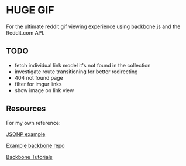 # HUGE GIF

For the ultimate reddit gif viewing experience using backbone.js and the Reddit.com API.

## TODO
- fetch individual link model it's not found in the collection
- investigate route transitioning for better redirecting
- 404 not found page
- filter for imgur links
- show image on link view

## Resources
For my own reference:

[JSONP example](http://stackoverflow.com/questions/8430113/backbone-collection-jsonp-ajax-results-not-generating-model-correctly)

[Example backbone repo](https://github.com/thomasdavis/backbonetutorials/blob/gh-pages/videos/beginner/index.html)

[Backbone Tutorials](http://backbonetutorials.com/)
